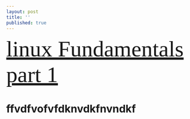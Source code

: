 ```yaml
---
layout: post
title: ''
published: true
---
```

  <span style="font-family:Papyrus; font-size:60px;">   [linux Fundamentals part 1](https://yehyazakareya.github.io/linux/) </span>



# ffvdfvofvfdknvdkfnvndkf

